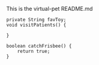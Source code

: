 This is the virtual-pet README.md

	private String favToy;
	void visitPatients() {

	}

	boolean catchFrisbee() {
		return true;
	}

	